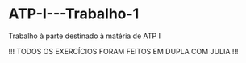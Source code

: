 # ATP-I---Trabalho-1
Trabalho à parte destinado à matéria de ATP I

!!!
TODOS OS EXERCÍCIOS FORAM FEITOS EM DUPLA COM JULIA
!!!

